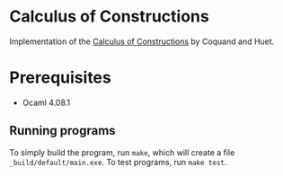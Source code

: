 # Calculus of Constructions
Implementation of the [Calculus of Constructions](https://www.sciencedirect.com/science/article/pii/0890540188900053)
by Coquand and Huet.

# Prerequisites
- Ocaml 4.08.1

## Running programs
To simply build the program, run `make`, which will create a file
`_build/default/main.exe`. To test programs, run `make test`.
